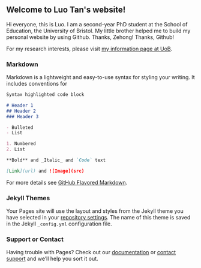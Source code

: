 ## Welcome to Luo Tan's website!

Hi everyone, this is Luo. I am a second-year PhD student at the School of Education, the University of Bristol. My little brother helped me to build my personal website by using Github. Thanks, Zehong! Thanks, Github!

For my research interests, please visit  [my information page at UoB](https://research-information.bris.ac.uk/en/persons/luo-tan). 

### Markdown

Markdown is a lightweight and easy-to-use syntax for styling your writing. It includes conventions for

```markdown
Syntax highlighted code block

# Header 1
## Header 2
### Header 3

- Bulleted
- List

1. Numbered
2. List

**Bold** and _Italic_ and `Code` text

[Link](url) and ![Image](src)
```

For more details see [GitHub Flavored Markdown](https://guides.github.com/features/mastering-markdown/).

### Jekyll Themes

Your Pages site will use the layout and styles from the Jekyll theme you have selected in your [repository settings](https://github.com/loisluotan/luotan.github.io/settings/pages). The name of this theme is saved in the Jekyll `_config.yml` configuration file.

### Support or Contact

Having trouble with Pages? Check out our [documentation](https://docs.github.com/categories/github-pages-basics/) or [contact support](https://support.github.com/contact) and we’ll help you sort it out.
